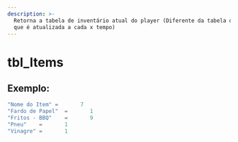 ```yaml
---
description: >-
  Retorna a tabela de inventário atual do player (Diferente da tabela do mysql,
  que é atualizada a cada x tempo)
---
```


# tbl\_Items

## Exemplo:

```lua
"Nome do Item" =       7
"Fardo de Papel"  =       1
"Fritos - BBQ"    =       9
"Pneu"    =       1
"Vinagre" =       1
```

